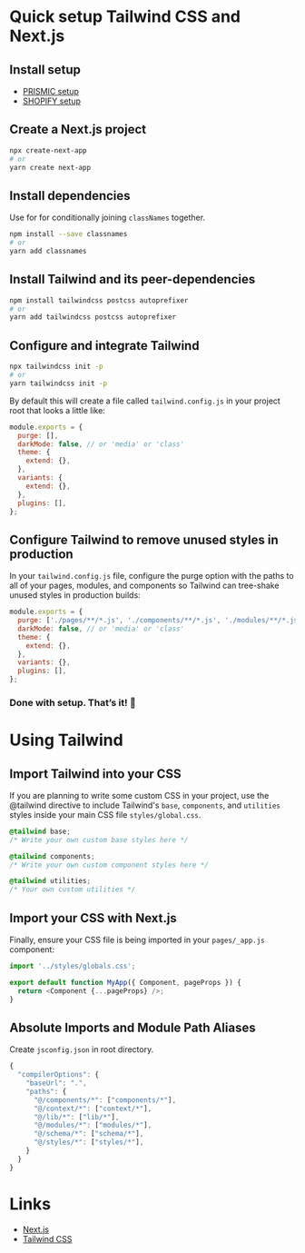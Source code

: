 # Quick setup Tailwind CSS and Next.js

## Install setup

* [PRISMIC setup](./PRISMIC.md)
* [SHOPIFY setup](./SHOPIFY.md)

## Create a Next.js project

```bash
npx create-next-app
# or
yarn create next-app
```

## Install dependencies

Use for for conditionally joining `classNames` together.

```bash
npm install --save classnames
# or
yarn add classnames
```

## Install Tailwind and its peer-dependencies

```bash
npm install tailwindcss postcss autoprefixer
# or
yarn add tailwindcss postcss autoprefixer
```

## Configure and integrate Tailwind

```bash
npx tailwindcss init -p
# or
yarn tailwindcss init -p
```

By default this will create a file called `tailwind.config.js` in your project root that looks a little like:

```js
module.exports = {
  purge: [],
  darkMode: false, // or 'media' or 'class'
  theme: {
    extend: {},
  },
  variants: {
    extend: {},
  },
  plugins: [],
};
```

## Configure Tailwind to remove unused styles in production

In your `tailwind.config.js` file, configure the purge option with the paths to all of your pages, modules, and components so Tailwind can tree-shake unused styles in production builds:

```js
module.exports = {
  purge: ['./pages/**/*.js', './components/**/*.js', './modules/**/*.js'],
  darkMode: false, // or 'media' or 'class'
  theme: {
    extend: {},
  },
  variants: {},
  plugins: [],
};
```

### Done with setup. That’s it! 🎉

# Using Tailwind

## Import Tailwind into your CSS

If you are planning to write some custom CSS in your project, use the @tailwind directive to include Tailwind's `base`, `components`, and `utilities` styles inside your main CSS file `styles/global.css`.

```css
@tailwind base;
/* Write your own custom base styles here */

@tailwind components;
/* Write your own custom component styles here */

@tailwind utilities;
/* Your own custom utilities */
```

## Import your CSS with Next.js

Finally, ensure your CSS file is being imported in your `pages/_app.js` component:

```js
import '../styles/globals.css';

export default function MyApp({ Component, pageProps }) {
  return <Component {...pageProps} />;
}
```

## Absolute Imports and Module Path Aliases

Create `jsconfig.json` in root directory. 

```js
{
  "compilerOptions": {
    "baseUrl": ".",
    "paths": {
      "@/components/*": ["components/*"],
      "@/context/*": ["context/*"],
      "@/lib/*": ["lib/*"],
      "@/modules/*": ["modules/*"],
      "@/schema/*": ["schema/*"],
      "@/styles/*": ["styles/*"],
    }
  }
}
```

# Links

- [Next.js](https://github.com/zeit/next.js)
- [Tailwind CSS](https://tailwindcss.com/)
